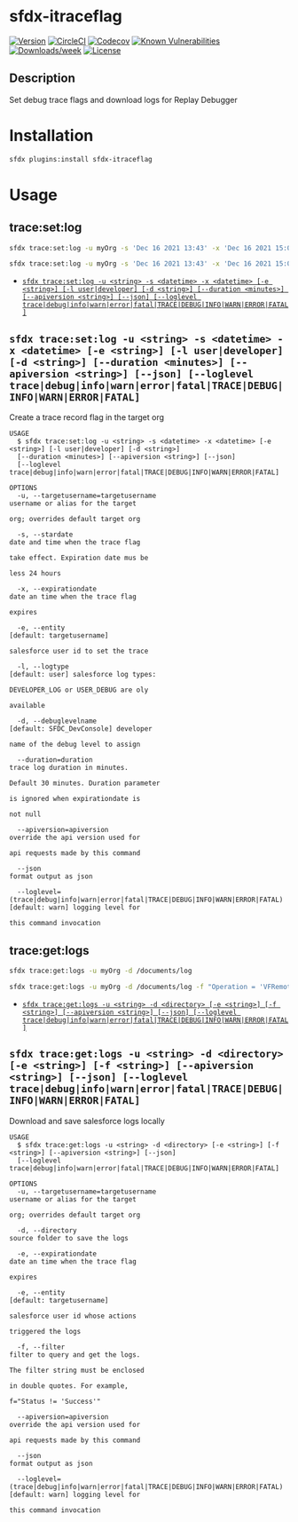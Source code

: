 # sfdx-itraceflag
[![Version](https://img.shields.io/npm/v/sfdx-itraceflag.svg)](https://npmjs.org/package/sfdx-itraceflag)
[![CircleCI](https://circleci.com/gh/Isai-ds/sfdx-itraceflag/tree/master.svg?style=shield)](https://circleci.com/gh/Isai-ds/sfdx-itraceflag/tree/master)
[![Codecov](https://codecov.io/gh/Isai-ds/sfdx-itraceflag/branch/master/graph/badge.svg)](https://codecov.io/gh/Isai-ds/sfdx-itraceflag)
[![Known Vulnerabilities](https://snyk.io/test/github/Isai-ds/sfdx-itraceflag/badge.svg)](https://snyk.io/test/github/Isai-ds/sfdx-itraceflag)
[![Downloads/week](https://img.shields.io/npm/dw/sfdx-itraceflag.svg)](https://npmjs.org/package/sfdx-itraceflag)
[![License](https://img.shields.io/npm/l/sfdx-itraceflag.svg)](https://github.com/Isai-ds/sfdx-itraceflag/blob/master/package.json)
## Description
Set debug trace flags and download logs for Replay Debugger

# Installation
```sh
sfdx plugins:install sfdx-itraceflag
```

# Usage

## trace:set:log
```sh
sfdx trace:set:log -u myOrg -s 'Dec 16 2021 13:43' -x 'Dec 16 2021 15:00'
```

```sh
sfdx trace:set:log -u myOrg -s 'Dec 16 2021 13:43' -x 'Dec 16 2021 15:00' -e 0051U000002O1Wg
```

<!-- commands -->
* [`sfdx trace:set:log -u <string> -s <datetime> -x <datetime> [-e <string>] [-l user|developer] [-d <string>] [--duration <minutes>] [--apiversion <string>] [--json] [--loglevel trace|debug|info|warn|error|fatal|TRACE|DEBUG|INFO|WARN|ERROR|FATAL]`](#sfdx-tracesetlog--u-string--s-datetime--x-datetime--e-string--l-userdeveloper--d-string---duration-minutes---apiversion-string---json---loglevel-tracedebuginfowarnerrorfataltracedebuginfowarnerrorfatal)

## `sfdx trace:set:log -u <string> -s <datetime> -x <datetime> [-e <string>] [-l user|developer] [-d <string>] [--duration <minutes>] [--apiversion <string>] [--json] [--loglevel trace|debug|info|warn|error|fatal|TRACE|DEBUG|INFO|WARN|ERROR|FATAL]`

Create a trace record flag in the target org
```
USAGE
  $ sfdx trace:set:log -u <string> -s <datetime> -x <datetime> [-e <string>] [-l user|developer] [-d <string>] 
  [--duration <minutes>] [--apiversion <string>] [--json] 
  [--loglevel trace|debug|info|warn|error|fatal|TRACE|DEBUG|INFO|WARN|ERROR|FATAL]

OPTIONS
  -u, --targetusername=targetusername                                               username or alias for the target
                                                                                    org; overrides default target org

  -s, --stardate                                                                    date and time when the trace flag
                                                                                    take effect. Expiration date mus be
                                                                                    less 24 hours

  -x, --expirationdate                                                              date an time when the trace flag
                                                                                    expires

  -e, --entity                                                                      [default: targetusername]
                                                                                    salesforce user id to set the trace

  -l, --logtype                                                                     [default: user] salesforce log types:
                                                                                    DEVELOPER_LOG or USER_DEBUG are oly 
                                                                                    available
  
  -d, --debuglevelname                                                              [default: SFDC_DevConsole] developer 
                                                                                    name of the debug level to assign

  --duration=duration                                                               trace log duration in minutes. 
                                                                                    Default 30 minutes. Duration parameter 
                                                                                    is ignored when expirationdate is 
                                                                                    not null
  
  --apiversion=apiversion                                                           override the api version used for
                                                                                    api requests made by this command

  --json                                                                            format output as json

  --loglevel=(trace|debug|info|warn|error|fatal|TRACE|DEBUG|INFO|WARN|ERROR|FATAL)  [default: warn] logging level for
                                                                                    this command invocation
```
<!-- commandsstop -->

## trace:get:logs
```sh
sfdx trace:get:logs -u myOrg -d /documents/log 
```

```sh
sfdx trace:get:logs -u myOrg -d /documents/log -f "Operation = 'VFRemoting' AND Status != 'Success'"
```
<!-- commands -->
* [`sfdx trace:get:logs -u <string> -d <directory> [-e <string>] [-f <string>] [--apiversion <string>] [--json] [--loglevel trace|debug|info|warn|error|fatal|TRACE|DEBUG|INFO|WARN|ERROR|FATAL]`](#sfdx-tracegetlogs--u-string--d-directory--e-string--f-string---apiversion-string---json---loglevel-tracedebuginfowarnerrorfataltracedebuginfowarnerrorfatal)

## `sfdx trace:get:logs -u <string> -d <directory> [-e <string>] [-f <string>] [--apiversion <string>] [--json] [--loglevel trace|debug|info|warn|error|fatal|TRACE|DEBUG|INFO|WARN|ERROR|FATAL]`

Download and save salesforce logs locally
```
USAGE
  $ sfdx trace:get:logs -u <string> -d <directory> [-e <string>] [-f <string>] [--apiversion <string>] [--json] 
  [--loglevel trace|debug|info|warn|error|fatal|TRACE|DEBUG|INFO|WARN|ERROR|FATAL]

OPTIONS
  -u, --targetusername=targetusername                                               username or alias for the target
                                                                                    org; overrides default target org

  -d, --directory                                                                   source folder to save the logs

  -e, --expirationdate                                                              date an time when the trace flag
                                                                                    expires

  -e, --entity                                                                      [default: targetusername]
                                                                                    salesforce user id whose actions 
                                                                                    triggered the logs
  
  -f, --filter                                                                      filter to query and get the logs. 
                                                                                    The filter string must be enclosed 
                                                                                    in double quotes. For example, 
                                                                                    f="Status != 'Success'"
  
  --apiversion=apiversion                                                           override the api version used for
                                                                                    api requests made by this command

  --json                                                                            format output as json

  --loglevel=(trace|debug|info|warn|error|fatal|TRACE|DEBUG|INFO|WARN|ERROR|FATAL)  [default: warn] logging level for
                                                                                    this command invocation
```
<!-- commandsstop -->
